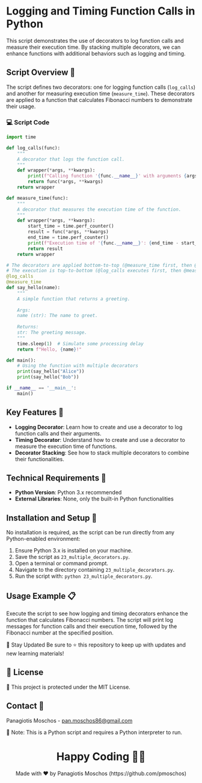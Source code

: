 # Logging and Timing Function Calls in Python

This script demonstrates the use of decorators to log function calls and measure their execution time. By stacking multiple decorators, we can enhance functions with additional behaviors such as logging and timing.

## Script Overview 📘

The script defines two decorators: one for logging function calls (`log_calls`) and another for measuring execution time (`measure_time`). These decorators are applied to a function that calculates Fibonacci numbers to demonstrate their usage.

### :computer: Script Code

```python
import time

def log_calls(func):
    """
    A decorator that logs the function call.
    """
    def wrapper(*args, **kwargs):
        print(f"Calling function '{func.__name__}' with arguments {args} and keyword arguments {kwargs}")
        return func(*args, **kwargs)
    return wrapper

def measure_time(func):
    """
    A decorator that measures the execution time of the function.
    """
    def wrapper(*args, **kwargs):
        start_time = time.perf_counter()
        result = func(*args, **kwargs)
        end_time = time.perf_counter()
        print(f"Execution time of '{func.__name__}': {end_time - start_time:.6f} seconds")
        return result
    return wrapper

# The decorators are applied bottom-to-top (@measure_time first, then @log_calls).
# The execution is top-to-bottom (@log_calls executes first, then @measure_time).
@log_calls
@measure_time
def say_hello(name):
    """
    A simple function that returns a greeting.
    
    Args:
    name (str): The name to greet.
    
    Returns:
    str: The greeting message.
    """
    time.sleep(1)  # Simulate some processing delay
    return f"Hello, {name}!"

def main():
    # Using the function with multiple decorators
    print(say_hello("Alice"))
    print(say_hello("Bob"))

if __name__ == '__main__':
    main()

```

## Key Features 🌟
- **Logging Decorator**: Learn how to create and use a decorator to log function calls and their arguments.
- **Timing Decorator**: Understand how to create and use a decorator to measure the execution time of functions.
- **Decorator Stacking**: See how to stack multiple decorators to combine their functionalities.

## Technical Requirements 🔧
- **Python Version**: Python 3.x recommended
- **External Libraries**: None, only the built-in Python functionalities

## Installation and Setup 🚀
No installation is required, as the script can be run directly from any Python-enabled environment:

1. Ensure Python 3.x is installed on your machine.
2. Save the script as `23_multiple_decorators.py`.
3. Open a terminal or command prompt.
4. Navigate to the directory containing `23_multiple_decorators.py`.
5. Run the script with: `python 23_multiple_decorators.py`.

## Usage Example 📋
Execute the script to see how logging and timing decorators enhance the function that calculates Fibonacci numbers. The script will print log messages for function calls and their execution time, followed by the Fibonacci number at the specified position.

📢 Stay Updated
Be sure to ⭐ this repository to keep up with updates and new learning materials!

## 📄 License
🔐 This project is protected under the MIT License.

## Contact 📧
Panagiotis Moschos - pan.moschos86@gmail.com

🔗 Note: This is a Python script and requires a Python interpreter to run.

<h1 align="center">Happy Coding 👨‍💻</h1>
<p align="center">
  Made with ❤️ by Panagiotis Moschos (https://github.com/pmoschos)
</p>
